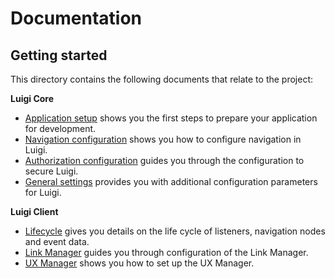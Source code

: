 # Documentation

## Getting started

This directory contains the following documents that relate to the project:

**Luigi Core**

* [Application setup](application-setup.md) shows you the first steps to prepare your application for development.
* [Navigation configuration](navigation-configuration.md) shows you how to configure navigation in Luigi.
* [Authorization configuration](authorization-configuration.md) guides you through the configuration to secure Luigi.
* [General settings](general-settings.md) provides you with additional configuration parameters for Luigi.

**Luigi Client**

* [Lifecycle](luigi-client-api.md#lifecycle) gives you details on the life cycle of listeners, navigation nodes and event data.
* [Link Manager](luigi-client-api.md#linkmanager) guides you through configuration of the Link Manager.
* [UX Manager](luigi-client-api.md#uxmanager) shows you how to set up the UX Manager.